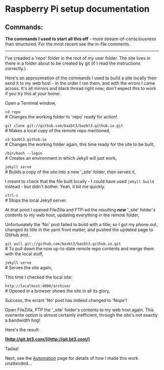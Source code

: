 # Raspberry Pi setup documentation

## Commands:

**The commands I used to start all this off** - more stream-of-consciousness than structured.  For the most recent see the in-file comments.

---

I've creaded a 'repo' folder in the root of my user folder.  The site lives in there in a folder about to be created by git (if I read the instructions correctly.)

Here's an approximation of the commands I used to build a site locally then send it to my web host - in the order I ran them, and with the errors I came across.  It's all mirrors and black thread right now; don't expect this to work if you try this at *your* home:

Open a Terminal window,

`cd repo`    
\# Changes the working folder to 'repo' ready for action!

`git clone git://github.com/bazbt3/bazbt3.github.io.git`    
\# Makes a local copy of the remote repo mentioned,

`cd bazbt3.github.io`    
\# Changes the working folder again, this time ready for the site to be built,

`/bin/bash --login`    
\# Creates an environment in which Jekyll will just work,

`jekyll serve`    
\# Builds a copy of the site into a new '_site' folder, then serves it,

I *meant* to check that the file built locally - I could have used `jekyll build` instead - but didn't bother.  Yeah, it bit me quickly.

`ctrl-c`    
\# Stops the local Jekyll server.

At that point I opened FileZilla and FTP-ed the resulting ***new*** '_site' folder's contents to my web host, updating everything in the remote folder,

Unfortunately the 'No' post failed to build with a title; so I got my phone out, changed its title in the yaml front matter, and pushed the updated page to GitHub and...

`git pull git://github.com/bazbt3/bazbt3.github.io.git`    
\# To pull down the now up-to-date remote repo contents and merge them with the local stuff,

`jekyll serve`    
\# Serves the site again,

This time I checked the local site:

`http://localhost:4000/archive/`    
\# Opened in a browser shows the site in all its glory,

Success, the errant 'No' post has indeed changed to 'Nope'!

Open FileZilla, FTP the '_site' folder's contents to my web host again.  This overwrite option is almost certainly inefficient, through the site's not exactly a bandwidth hog!

Here's the result:

**[http://git.bt3.com/](http://git.bt3.com/)**

Tadaa!

Next, see the [Automation](30-automation.md) page for details of how I made this work unattended...
